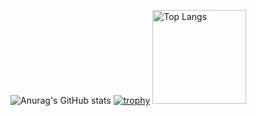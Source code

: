 ![Anurag's GitHub stats](https://github-profile-summary-cards.vercel.app/api/cards/profile-details?username=KeitaShimura&theme=dracula)
[![trophy](https://github-profile-trophy.vercel.app/?username=KeitaShimura&theme=onedark)](https://github-profile-trophy.vercel.app/?username=KeitaShimura&theme=tokyonight)
<img alt="Top Langs" height="150px" src="https://github-readme-stats.vercel.app/api/top-langs/?username=KeitaShimura&layout=compact&count_private=true&show_icons=true&theme=tokyonight" />
